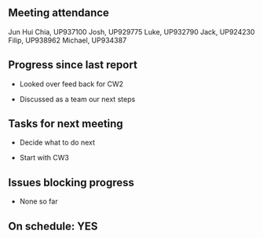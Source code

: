 ## Meeting attendance

Jun Hui Chia, UP937100
Josh, UP929775
Luke, UP932790
Jack, UP924230
Filip, UP938962
Michael, UP934387

## Progress since last report

* Looked over feed back for CW2

* Discussed as a team our next steps

## Tasks for next meeting

* Decide what to do next

* Start with CW3

## Issues blocking progress

* None so far

## On schedule: YES